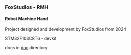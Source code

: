 ### FoxStudios - RMH

#### Robot Machine Hand

Project designed and development by FoxStudios from 2024

STM32F103C8T6 - devkit

docs in [doc](./doc) directory
